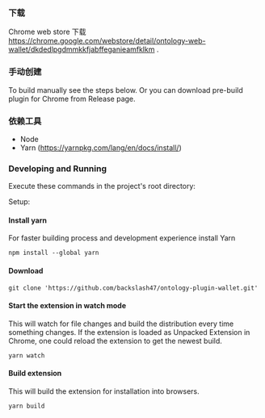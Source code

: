 
### 下载 

Chrome web store 下载 https://chrome.google.com/webstore/detail/ontology-web-wallet/dkdedlpgdmmkkfjabffeganieamfklkm . 


### 手动创建

To build manually see the steps below. Or you can download pre-build plugin for Chrome from Release page.

### 依赖工具

* Node
* Yarn (https://yarnpkg.com/lang/en/docs/install/)

### Developing and Running

Execute these commands in the project's root directory:

Setup:

#### Install yarn
For faster building process and development experience install Yarn

```
npm install --global yarn
```

#### Download
```
git clone 'https://github.com/backslash47/ontology-plugin-wallet.git'
```

#### Start the extension in watch mode
This will watch for file changes and build the distribution every time something changes. If the extension is loaded as Unpacked Extension in Chrome, one could reload the extension to get the newest build.

````
yarn watch
````

#### Build extension
This will build the extension for installation into browsers. 

````
yarn build
````